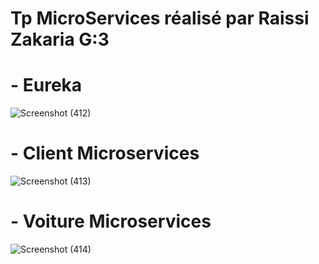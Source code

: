 # Tp MicroServices réalisé par Raissi Zakaria G:3
# - Eureka
![Screenshot (412)](https://github.com/zakaria0101/TP_Microservices/assets/68571374/806d3f05-35b7-4e97-9910-4132e8ffe4d9)

# - Client Microservices
![Screenshot (413)](https://github.com/zakaria0101/TP_Microservices/assets/68571374/060f128a-4765-45b3-bcc5-9e77c1152f6e)

# - Voiture Microservices
![Screenshot (414)](https://github.com/zakaria0101/TP_Microservices/assets/68571374/02bc5746-a73e-44a7-871b-40754f48df85)
